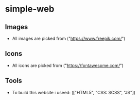 # simple-web
## Images
- All images are picked from ("https://www.freepik.com/")
## Icons
- All icons are picked from ("https://fontawesome.com/")
## Tools
- To build this website i useed: (["HTML5", "CSS: SCSS", "JS"])
